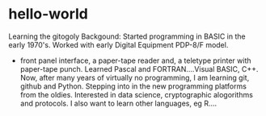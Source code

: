 # hello-world
Learning the gitogoly
Backgound:
Started programming in BASIC in the early 1970's.
Worked with early Digital Equipment PDP-8/F model.
- front panel interface, a paper-tape reader and, a teletype printer with paper-tape punch.
Learned Pascal and FORTRAN....Visual BASIC, C++.
Now, after many years of virtually no programming, I am learning git, github and Python.
Stepping into in the new programming platforms from the oldies.
Interested in data science, cryptographic alogorithms and protocols.
I also want to learn other languages, eg R....
